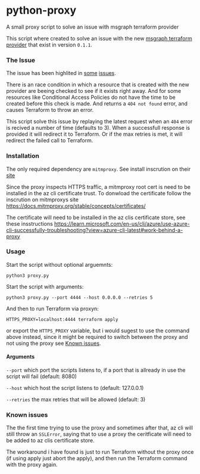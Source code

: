 # python-proxy
A small proxy script to solve an issue with msgraph terraform provider

This script where created to solve an issue with the new [msgraph terraform provider](https://registry.terraform.io/providers/Microsoft/msgraph/latest/docs) that exist in version `0.1.1`.

### The Issue

The issue has been highlited in [some](https://github.com/microsoft/terraform-provider-msgraph/issues/26) [issues](https://github.com/microsoft/terraform-provider-msgraph/issues/27).

There is an race condition in which a resource that is created with the new provider are beeing checked to see if it exists right away. And for some resources like Conditional Access Policies do not have the time to be created before this check is made. And returns a `404 not found` error, and causes Terraform to throw an error.

This script solve this issue by replaying the latest request when an `404` error is recived a number of time (defaults to 3). When a successfull response is provided it will redirect it to Terraform. Or if the max retries is met, it will redirect the failed call to Terraform.

### Installation

The only required dependency are `mitmproxy`. See install inscrution on their [site](https://docs.mitmproxy.org/stable/overview/installation/)

Since the proxy inspects HTTPS traffic, a mitmproxy root cert is need to be installed in the az cli certificate trust.
To donwload the certificate follow the inscrution on mitmproxys site https://docs.mitmproxy.org/stable/concepts/certificates/

The certificate will need to be installed in the az clis certificate store, see these insstructions https://learn.microsoft.com/en-us/cli/azure/use-azure-cli-successfully-troubleshooting?view=azure-cli-latest#work-behind-a-proxy

### Usage

Start the script without optional arguemnts:
```
python3 proxy.py
```

Start the script with arguments:
```
python3 proxy.py --port 4444 --host 0.0.0.0 --retries 5
```

And then to run Terraform via proxyn:
````
HTTPS_PROXY=localhost:4444 terraform apply
````

or export the `HTTPS_PROXY` variable, but i would sugest to use the command above instead, since it might be required to switch between the proxy and not using the proxy see [Known issues](#Known-issues).

#### Arguments

`--port` which port the scripts listens to, if a port that is allready in use the script will fail (default: 8080)

`--host` which host the script listens to (default: 127.0.0.1)

`--retries` the max retries that will be allowed (default: 3)

### Known issues

The the first time trying to use the proxy and sometimes after that, az cli will still throw an `SSLError`, saying that to use a proxy the ceritficate will need to be added to az clis certificate store.

The workaround i have found is just to run Terraform without the proxy once (if using apply just abort the apply), and then run the Terraform command with the proxy again.